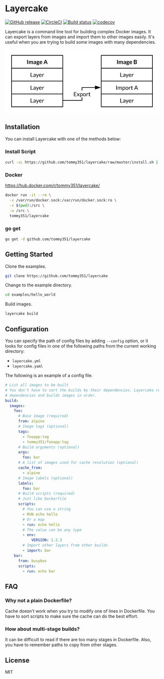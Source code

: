 # Layercake

[![GitHub release](https://img.shields.io/github/release/tommy351/layercake.svg)](https://github.com/tommy351/layercake/releases) [![CircleCI](https://circleci.com/gh/tommy351/layercake/tree/master.svg?style=svg)](https://circleci.com/gh/tommy351/layercake/tree/master) [![Build status](https://ci.appveyor.com/api/projects/status/633jdcuxr61er2yx/branch/master?svg=true)](https://ci.appveyor.com/project/tommy351/layercake/branch/master) [![codecov](https://codecov.io/gh/tommy351/layercake/branch/master/graph/badge.svg)](https://codecov.io/gh/tommy351/layercake)

Layercake is a command line tool for building complex Docker images. It can export layers from  images and import them to other images easily. It's useful when you are trying to build some images with many dependencies.

![](docs/import_layer.svg)

## Installation

You can install Layercake with one of the methods below:

### Install Script

```sh
curl -sL https://github.com/tommy351/layercake/raw/master/install.sh | sh
```

### Docker

<https://hub.docker.com/r/tommy351/layercake/>

```sh
docker run -it --rm \
  -v /var/run/docker.sock:/var/run/docker.sock:ro \
  -v $(pwd):/src \
  -w /src \
  tommy351/layercake
```

### go get

```sh
go get -d github.com/tommy351/layercake
```

## Getting Started

Clone the examples.

```sh
git clone https://github.com/tommy351/layercake
```

Change to the example directory.

```sh
cd examples/hello_world
```

Build images.

```sh
layercake build
```

## Configuration

You can specify the path of config files by adding `--config` option, or it looks for config files in one of the following paths from the current working directory:

- `layercake.yml`
- `layercake.yaml`

The following is an example of a config file.

```yaml
# List all images to be built
# You don't have to sort the builds by their dependencies. Layercake resolves
# dependencies and builds images in order.
build:
  images:
    foo:
      # Base image (required)
      from: alpine
      # Image tags (optional)
      tags:
        - fooapp:tag
        - tommy351/fooapp:tag
      # Build arguments (optional)
      args:
        foo: bar
      # A list of images used for cache resolution (optional)
      cache_from:
        - alpine
      # Image labels (optional)
      labels:
        foo: bar
      # Build scripts (required)
      # Just like Dockerfile
      scripts:
        # You can use a string
        - RUN echo hello
        # Or a map
        - run: echo hello
        # The value can be any type
        - env:
            VERSION: 1.2.3
        # Import other layers from other builds
        - import: bar
    bar:
      from: busybox
      scripts:
        - run: echo bar
```

## FAQ

### Why not a plain Dockerfile?

Cache doesn't work when you try to modify one of lines in Dockerfile. You have to sort scripts to make sure the cache can do the best effort.

### How about multi-stage builds?

It can be difficult to read if there are too many stages in Dockerfile. Also, you have to remember paths to copy from other stages.

## License

MIT
